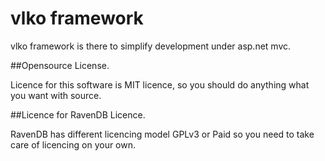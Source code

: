 vlko framework 
====================

vlko framework is there to simplify development under asp.net mvc.

##Opensource License.

Licence for this software is MIT licence, so you should do anything what you want with source.

##Licence for RavenDB Licence.

RavenDB has different licencing model GPLv3 or Paid so you need to take care of licencing on your own.
